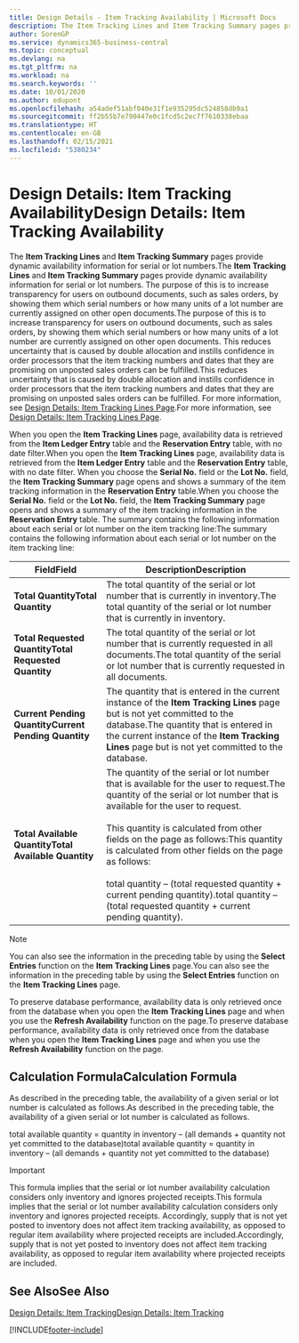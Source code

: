 ```yaml
---
title: Design Details - Item Tracking Availability | Microsoft Docs
description: The Item Tracking Lines and Item Tracking Summary pages provide dynamic availability information for serial or lot numbers. The purpose of this is to increase transparency for users on outbound documents, such as sales orders, by showing them which serial numbers or how many units of a lot number are currently assigned on other open documents.
author: SorenGP
ms.service: dynamics365-business-central
ms.topic: conceptual
ms.devlang: na
ms.tgt_pltfrm: na
ms.workload: na
ms.search.keywords: ''
ms.date: 10/01/2020
ms.author: edupont
ms.openlocfilehash: a54adef51abf040e31f1e935295dc524858db9a1
ms.sourcegitcommit: ff2b55b7e790447e0c1fcd5c2ec7f7610338ebaa
ms.translationtype: HT
ms.contentlocale: en-GB
ms.lasthandoff: 02/15/2021
ms.locfileid: "5380234"
---
```

# <a name="design-details-item-tracking-availability"></a><span data-ttu-id="11cd4-104">Design Details: Item Tracking Availability</span><span class="sxs-lookup"><span data-stu-id="11cd4-104">Design Details: Item Tracking Availability</span></span>
<span data-ttu-id="11cd4-105">The **Item Tracking Lines** and **Item Tracking Summary** pages provide dynamic availability information for serial or lot numbers.</span><span class="sxs-lookup"><span data-stu-id="11cd4-105">The **Item Tracking Lines** and **Item Tracking Summary** pages provide dynamic availability information for serial or lot numbers.</span></span> <span data-ttu-id="11cd4-106">The purpose of this is to increase transparency for users on outbound documents, such as sales orders, by showing them which serial numbers or how many units of a lot number are currently assigned on other open documents.</span><span class="sxs-lookup"><span data-stu-id="11cd4-106">The purpose of this is to increase transparency for users on outbound documents, such as sales orders, by showing them which serial numbers or how many units of a lot number are currently assigned on other open documents.</span></span> <span data-ttu-id="11cd4-107">This reduces uncertainty that is caused by double allocation and instills confidence in order processors that the item tracking numbers and dates that they are promising on unposted sales orders can be fulfilled.</span><span class="sxs-lookup"><span data-stu-id="11cd4-107">This reduces uncertainty that is caused by double allocation and instills confidence in order processors that the item tracking numbers and dates that they are promising on unposted sales orders can be fulfilled.</span></span> <span data-ttu-id="11cd4-108">For more information, see [Design Details: Item Tracking Lines Page](design-details-item-tracking-lines-window.md).</span><span class="sxs-lookup"><span data-stu-id="11cd4-108">For more information, see [Design Details: Item Tracking Lines Page](design-details-item-tracking-lines-window.md).</span></span>  

 <span data-ttu-id="11cd4-109">When you open the **Item Tracking Lines** page, availability data is retrieved from the **Item Ledger Entry** table and the **Reservation Entry** table, with no date filter.</span><span class="sxs-lookup"><span data-stu-id="11cd4-109">When you open the **Item Tracking Lines** page, availability data is retrieved from the **Item Ledger Entry** table and the **Reservation Entry** table, with no date filter.</span></span> <span data-ttu-id="11cd4-110">When you choose the **Serial No.** field or the **Lot No.** field, the **Item Tracking Summary** page opens and shows a summary of the item tracking information in the **Reservation Entry** table.</span><span class="sxs-lookup"><span data-stu-id="11cd4-110">When you choose the **Serial No.** field or the **Lot No.** field, the **Item Tracking Summary** page opens and shows a summary of the item tracking information in the **Reservation Entry** table.</span></span> <span data-ttu-id="11cd4-111">The summary contains the following information about each serial or lot number on the item tracking line:</span><span class="sxs-lookup"><span data-stu-id="11cd4-111">The summary contains the following information about each serial or lot number on the item tracking line:</span></span>  

|<span data-ttu-id="11cd4-112">Field</span><span class="sxs-lookup"><span data-stu-id="11cd4-112">Field</span></span>|<span data-ttu-id="11cd4-113">Description</span><span class="sxs-lookup"><span data-stu-id="11cd4-113">Description</span></span>|  
|---------------------------------|---------------------------------------|  
|<span data-ttu-id="11cd4-114">**Total Quantity**</span><span class="sxs-lookup"><span data-stu-id="11cd4-114">**Total Quantity**</span></span>|<span data-ttu-id="11cd4-115">The total quantity of the serial or lot number that is currently in inventory.</span><span class="sxs-lookup"><span data-stu-id="11cd4-115">The total quantity of the serial or lot number that is currently in inventory.</span></span>|  
|<span data-ttu-id="11cd4-116">**Total Requested Quantity**</span><span class="sxs-lookup"><span data-stu-id="11cd4-116">**Total Requested Quantity**</span></span>|<span data-ttu-id="11cd4-117">The total quantity of the serial or lot number that is currently requested in all documents.</span><span class="sxs-lookup"><span data-stu-id="11cd4-117">The total quantity of the serial or lot number that is currently requested in all documents.</span></span>|  
|<span data-ttu-id="11cd4-118">**Current Pending Quantity**</span><span class="sxs-lookup"><span data-stu-id="11cd4-118">**Current Pending Quantity**</span></span>|<span data-ttu-id="11cd4-119">The quantity that is entered in the current instance of the **Item Tracking Lines** page but is not yet committed to the database.</span><span class="sxs-lookup"><span data-stu-id="11cd4-119">The quantity that is entered in the current instance of the **Item Tracking Lines** page but is not yet committed to the database.</span></span>|  
|<span data-ttu-id="11cd4-120">**Total Available Quantity**</span><span class="sxs-lookup"><span data-stu-id="11cd4-120">**Total Available Quantity**</span></span>|<span data-ttu-id="11cd4-121">The quantity of the serial or lot number that is available for the user to request.</span><span class="sxs-lookup"><span data-stu-id="11cd4-121">The quantity of the serial or lot number that is available for the user to request.</span></span><br /><br /> <span data-ttu-id="11cd4-122">This quantity is calculated from other fields on the page as follows:</span><span class="sxs-lookup"><span data-stu-id="11cd4-122">This quantity is calculated from other fields on the page as follows:</span></span><br /><br /> <span data-ttu-id="11cd4-123">total quantity – (total requested quantity + current pending quantity).</span><span class="sxs-lookup"><span data-stu-id="11cd4-123">total quantity – (total requested quantity + current pending quantity).</span></span>|  

> [!NOTE]  
>  <span data-ttu-id="11cd4-124">You can also see the information in the preceding table by using the **Select Entries** function on the **Item Tracking Lines** page.</span><span class="sxs-lookup"><span data-stu-id="11cd4-124">You can also see the information in the preceding table by using the **Select Entries** function on the **Item Tracking Lines** page.</span></span>  

 <span data-ttu-id="11cd4-125">To preserve database performance, availability data is only retrieved once from the database when you open the **Item Tracking Lines** page and when you use the **Refresh Availability** function on the page.</span><span class="sxs-lookup"><span data-stu-id="11cd4-125">To preserve database performance, availability data is only retrieved once from the database when you open the **Item Tracking Lines** page and when you use the **Refresh Availability** function on the page.</span></span>  

## <a name="calculation-formula"></a><span data-ttu-id="11cd4-126">Calculation Formula</span><span class="sxs-lookup"><span data-stu-id="11cd4-126">Calculation Formula</span></span>  
 <span data-ttu-id="11cd4-127">As described in the preceding table, the availability of a given serial or lot number is calculated as follows.</span><span class="sxs-lookup"><span data-stu-id="11cd4-127">As described in the preceding table, the availability of a given serial or lot number is calculated as follows.</span></span>  

 <span data-ttu-id="11cd4-128">total available quantity = quantity in inventory – (all demands + quantity not yet committed to the database)</span><span class="sxs-lookup"><span data-stu-id="11cd4-128">total available quantity = quantity in inventory – (all demands + quantity not yet committed to the database)</span></span>  

> [!IMPORTANT]  
>  <span data-ttu-id="11cd4-129">This formula implies that the serial or lot number availability calculation considers only inventory and ignores projected receipts.</span><span class="sxs-lookup"><span data-stu-id="11cd4-129">This formula implies that the serial or lot number availability calculation considers only inventory and ignores projected receipts.</span></span> <span data-ttu-id="11cd4-130">Accordingly, supply that is not yet posted to inventory does not affect item tracking availability, as opposed to regular item availability where projected receipts are included.</span><span class="sxs-lookup"><span data-stu-id="11cd4-130">Accordingly, supply that is not yet posted to inventory does not affect item tracking availability, as opposed to regular item availability where projected receipts are included.</span></span>  

## <a name="see-also"></a><span data-ttu-id="11cd4-131">See Also</span><span class="sxs-lookup"><span data-stu-id="11cd4-131">See Also</span></span>  
 [<span data-ttu-id="11cd4-132">Design Details: Item Tracking</span><span class="sxs-lookup"><span data-stu-id="11cd4-132">Design Details: Item Tracking</span></span>](design-details-item-tracking.md)


[!INCLUDE[footer-include](includes/footer-banner.md)]